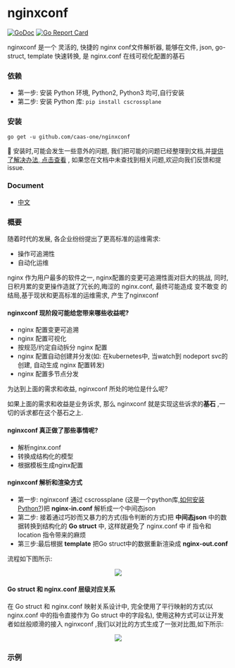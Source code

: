 # nginxconf
[![GoDoc](https://godoc.org/github.com/caas-one/nginxconf?status.svg)](https://godoc.org/github.com/caas-one/nginxconf)
[![Go Report Card](https://goreportcard.com/badge/github.com/caas-one/nginxconf)](https://goreportcard.com/badge/github.com/caas-one/nginxconf)

nginxconf 是一个 灵活的, 快捷的 nginx conf文件解析器, 能够在文件, json, go-struct, template 快速转换, 是 nginx.conf 在线可视化配置的基石 


### 依赖

- 第一步: 安装 Python 环境, Python2, Python3 均可,自行安装
- 第二步: 安装 Python 库: `pip install cscrossplane`

### 安装

```
go get -u github.com/caas-one/nginxconf
```

:blue_book: 安装时,可能会发生一些意外的问题, 我们把可能的问题已经整理到文档,并[提供了解决办法, 点击查看](https://github.com/caas-one/nginxconf/blob/master/doc/install_q.md) , 如果您在文档中未查找到相关问题,欢迎向我们反馈和提 issue.


### Document

- [中文](https://github.com/caas-one/nginxconf/blob/master/doc/README-cn.md)


### 概要

随着时代的发展, 各企业纷纷提出了更高标准的运维需求: 
- 操作可追溯性
- 自动化运维

nginx 作为用户最多的软件之一, nginx配置的变更可追溯性面对巨大的挑战, 同时,日积月累的变更操作造就了冗长的,晦涩的 nginx.conf, 最终可能造成 变不敢变 的结局,基于现状和更高标准的运维需求, 产生了nginxconf

#### nginxconf 现阶段可能给您带来哪些**收益**呢?

- nginx 配置变更可追溯
- nginx 配置可视化
- 按规范/约定自动拆分 nginx 配置
- nginx 配置自动创建并分发(如: 在kubernetes中, 当watch到 nodeport svc的创建, 自动生成 nginx 配置转发)
- nginx 配置多节点分发

为达到上面的需求和收益, nginxconf 所处的地位是什么呢? 

如果上面的需求和收益是业务诉求, 那么 nginxconf 就是实现这些诉求的**基石** ,一切的诉求都在这个基石之上. 

#### nginxconf 真正做了那些事情呢?

- 解析nginx.conf
- 转换成结构化的模型
- 根据模板生成nginx配置

#### nginxconf 解析和渲染方式

- 第一步: nginxconf 通过 cscrossplane (这是一个python库,[如何安装Python?](https://www.python.org/getit/))把 **nginx-in.conf** 解析成一个中间态json
- 第二步: 接着通过巧妙而又暴力的方式(指令判断的方式)把 **中间态json** 中的数据转换到结构化的 **Go struct** 中, 这样就避免了 nginx.conf 中 if 指令和 location 指令带来的麻烦 
- 第三步:最后根据 **template** 把Go struct中的数据重新渲染成 **nginx-out.conf**

流程如下图所示:

<div align=center><img  src="https://github.com/caas-one/nginxconf/blob/master/images/nginx-parse-method.png"/></div>

#### Go struct 和 nginx.conf 层级对应关系

在 Go struct 和 nginx.conf 映射关系设计中, 完全使用了平行映射的方式(以 nginx.conf 中的指令直接作为 Go struct 中的字段名), 使用这种方式可以让开发者如丝般顺滑的接入 nginxconf ,我们以对比的方式生成了一张对比图,如下所示:

<div align=center><img  src="https://github.com/caas-one/nginxconf/blob/master/images/mapper.jpg"/></div>


### 示例

